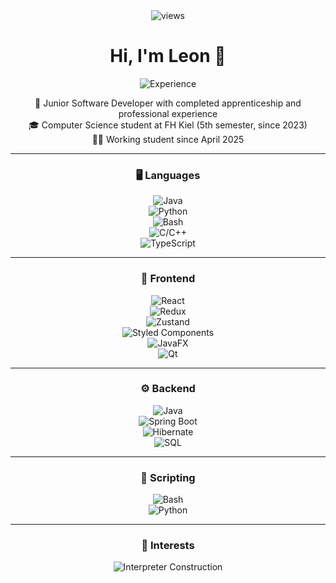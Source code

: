<div align="center">

<img src="https://komarev.com/ghpvc/?username=SoulFoxer&color=blue&style=flat-square" alt="views"/>

# Hi, I'm Leon 👋

![Experience](https://img.shields.io/badge/Developer%20since-2020-orange?style=for-the-badge&labelColor=555555&logo=code&logoColor=white)

💼 Junior Software Developer with completed apprenticeship and professional experience  
🎓 Computer Science student at FH Kiel (5th semester, since 2023)  
🧑‍💻 Working student since April 2025  

---

### 🖥️ Languages  
![Java](https://img.shields.io/badge/Java-%23ED8B00.svg?style=for-the-badge&logo=openjdk&logoColor=white)  
![Python](https://img.shields.io/badge/Python-3776AB.svg?style=for-the-badge&logo=python&logoColor=white)  
![Bash](https://img.shields.io/badge/Bash-4EAA25.svg?style=for-the-badge&logo=gnu-bash&logoColor=white)  
![C/C++](https://img.shields.io/badge/C%2FC%2B%2B-00599C.svg?style=for-the-badge&logo=cplusplus&logoColor=white)  
![TypeScript](https://img.shields.io/badge/TypeScript-3178C6.svg?style=for-the-badge&logo=typescript&logoColor=white)  

---

### 🎨 Frontend  
![React](https://img.shields.io/badge/React-20232A.svg?style=for-the-badge&logo=react&logoColor=61DAFB)  
![Redux](https://img.shields.io/badge/Redux-764ABC.svg?style=for-the-badge&logo=redux&logoColor=white)  
![Zustand](https://img.shields.io/badge/Zustand-593D88.svg?style=for-the-badge)  
![Styled Components](https://img.shields.io/badge/Styled--Components-DB7093.svg?style=for-the-badge&logo=styled-components&logoColor=white)  
![JavaFX](https://img.shields.io/badge/JavaFX-FF0000.svg?style=for-the-badge&logo=java&logoColor=white)  
![Qt](https://img.shields.io/badge/Qt-41CD52.svg?style=for-the-badge&logo=qt&logoColor=white)  

---

### ⚙️ Backend  
![Java](https://img.shields.io/badge/Java-%23ED8B00.svg?style=for-the-badge&logo=openjdk&logoColor=white)  
![Spring Boot](https://img.shields.io/badge/Spring%20Boot-6DB33F.svg?style=for-the-badge&logo=springboot&logoColor=white)  
![Hibernate](https://img.shields.io/badge/Hibernate-59666C.svg?style=for-the-badge&logo=hibernate&logoColor=white)  
![SQL](https://img.shields.io/badge/SQL-336791.svg?style=for-the-badge&logo=postgresql&logoColor=white)  

---

### 📜 Scripting  
![Bash](https://img.shields.io/badge/Bash-4EAA25.svg?style=for-the-badge&logo=gnu-bash&logoColor=white)  
![Python](https://img.shields.io/badge/Python-3776AB.svg?style=for-the-badge&logo=python&logoColor=white)  

---

### 🔭 Interests  
![Interpreter Construction](https://img.shields.io/badge/Interpreter%20Construction-orange?style=for-the-badge&logo=code&logoColor=white)  

</div>
